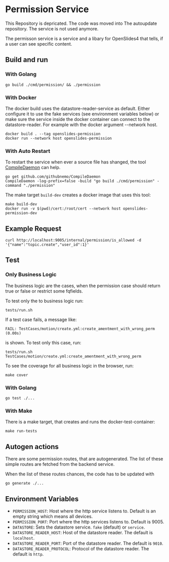 # Permission Service

This Repository is depricated. The code was moved into
The autoupdate repository. The service is not used anymore.

The permisson service is a service and a libary for OpenSlides4 that tells, if a
user can see specific content.

## Build and run

### With Golang

```
go build ./cmd/permission/ && ./permission
```


### With Docker

The docker build uses the datastore-reader-service as default. Either configure
it to use the fake services (see environment variables below) or make sure the
service inside the docker container can connect to the datastore-reader. For
example with the docker argument --network host.

```
docker build . --tag openslides-permission
docker run --network host openslides-permission
```


### With Auto Restart

To restart the service when ever a source file has shanged, the tool
[CompileDaemon](https://github.com/githubnemo/CompileDaemon) can help.

```
go get github.com/githubnemo/CompileDaemon
CompileDaemon -log-prefix=false -build "go build ./cmd/permission" -command "./permission"
```

The make target `build-dev` creates a docker image that uses this tool:

```
make build-dev
docker run -v $(pwd)/cert:/root/cert --network host openslides-permission-dev
```


## Example Request

```
curl http://localhost:9005/internal/permission/is_allowed -d '{"name":"topic.create","user_id":1}'
```


## Test

### Only Business Logic

The business logic are the cases, when the permission case should return true or
false or restrict some fqfields.

To test only the to business logic run:

```
tests/run.sh
```

If a test case fails, a message like:

```
FAIL: TestCases/motion/create.yml:create_amentment_with_wrong_perm (0.00s)
```

is shown. To test only this case, run:

```
tests/run.sh TestCases/motion/create.yml:create_amentment_with_wrong_perm
```

To see the coverage for all business logic in the browser, run:

```
make cover
```

### With Golang

```
go test ./...
```


### With Make

There is a make target, that creates and runs the docker-test-container:

```
make run-tests
```


## Autogen actions

There are some permission routes, that are autogenerated. The list of these
simple routes are fetched from the backend service.

When the list of these routes chances, the code has to be updated with

```
go generate ./...
```


## Environment Variables

* `PERMISSION_HOST`: Host where the http service listens to. Default is an empty
  string which means all devices.
* `PERMISSION_PORT`: Port where the http services listens to. Default is 9005.
* `DATASTORE`: Sets the datastore service. `fake` (default) or `service`.
* `DATASTORE_READER_HOST`: Host of the datastore reader. The default is
  `localhost`.
* `DATASTORE_READER_PORT`: Port of the datastore reader. The default is `9010`.
* `DATASTORE_READER_PROTOCOL`: Protocol of the datastore reader. The default is
  `http`.
